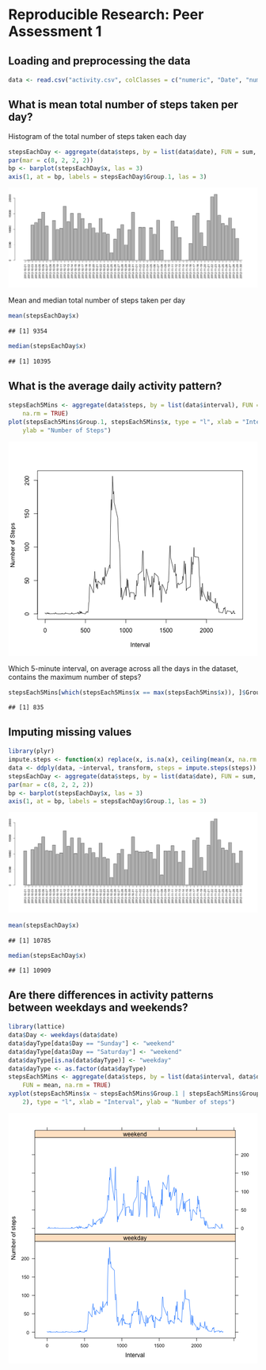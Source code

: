 # Reproducible Research: Peer Assessment 1


## Loading and preprocessing the data


```r
data <- read.csv("activity.csv", colClasses = c("numeric", "Date", "numeric"))
```


## What is mean total number of steps taken per day?

Histogram of the total number of steps taken each day

```r
stepsEachDay <- aggregate(data$steps, by = list(data$date), FUN = sum, na.rm = TRUE)
par(mar = c(8, 2, 2, 2))
bp <- barplot(stepsEachDay$x, las = 3)
axis(1, at = bp, labels = stepsEachDay$Group.1, las = 3)
```

![plot of chunk unnamed-chunk-2](figure/unnamed-chunk-2.png) 


Mean and median total number of steps taken per day

```r
mean(stepsEachDay$x)
```

```
## [1] 9354
```

```r
median(stepsEachDay$x)
```

```
## [1] 10395
```


## What is the average daily activity pattern?


```r
stepsEach5Mins <- aggregate(data$steps, by = list(data$interval), FUN = mean, 
    na.rm = TRUE)
plot(stepsEach5Mins$Group.1, stepsEach5Mins$x, type = "l", xlab = "Interval", 
    ylab = "Number of Steps")
```

![plot of chunk unnamed-chunk-4](figure/unnamed-chunk-4.png) 


Which 5-minute interval, on average across all the days in the dataset, contains the maximum number of steps?

```r
stepsEach5Mins[which(stepsEach5Mins$x == max(stepsEach5Mins$x)), ]$Group.1
```

```
## [1] 835
```


## Imputing missing values


```r
library(plyr)
impute.steps <- function(x) replace(x, is.na(x), ceiling(mean(x, na.rm = TRUE)))
data <- ddply(data, ~interval, transform, steps = impute.steps(steps))
stepsEachDay <- aggregate(data$steps, by = list(data$date), FUN = sum, na.rm = TRUE)
par(mar = c(8, 2, 2, 2))
bp <- barplot(stepsEachDay$x, las = 3)
axis(1, at = bp, labels = stepsEachDay$Group.1, las = 3)
```

![plot of chunk unnamed-chunk-6](figure/unnamed-chunk-6.png) 

```r
mean(stepsEachDay$x)
```

```
## [1] 10785
```

```r
median(stepsEachDay$x)
```

```
## [1] 10909
```


## Are there differences in activity patterns between weekdays and weekends?

```r
library(lattice)
data$Day <- weekdays(data$date)
data$dayType[data$Day == "Sunday"] <- "weekend"
data$dayType[data$Day == "Saturday"] <- "weekend"
data$dayType[is.na(data$dayType)] <- "weekday"
data$dayType <- as.factor(data$dayType)
stepsEach5Mins <- aggregate(data$steps, by = list(data$interval, data$dayType), 
    FUN = mean, na.rm = TRUE)
xyplot(stepsEach5Mins$x ~ stepsEach5Mins$Group.1 | stepsEach5Mins$Group.2, layout = c(1, 
    2), type = "l", xlab = "Interval", ylab = "Number of steps")
```

![plot of chunk unnamed-chunk-7](figure/unnamed-chunk-7.png) 

